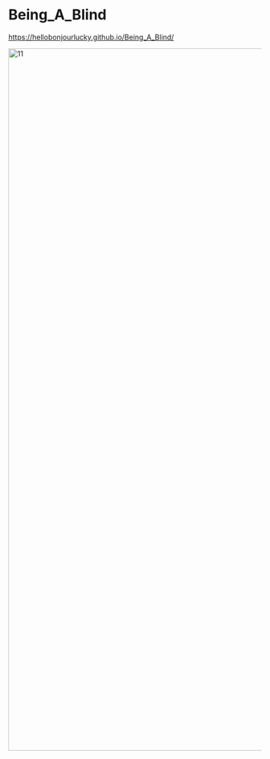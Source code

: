 # Being_A_Blind

https://hellobonjourlucky.github.io/Being_A_Blind/

<img width="1396" alt="11" src="https://user-images.githubusercontent.com/73243458/145869593-ec5c7bf7-35cc-4746-9e39-33da96f46d09.png">
